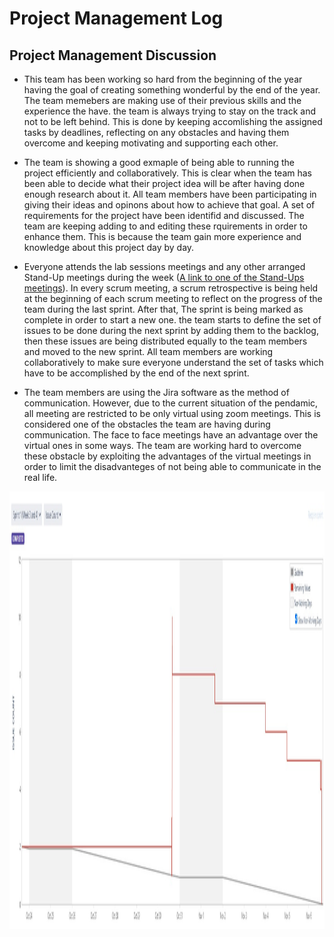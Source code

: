 # Project Management Log
## Project Management Discussion
* This team has been working so hard from the beginning of the year having the goal of creating something wonderful by the end of the year. The team memebers are making use of their previous skills and the experience the have. the team is always trying to stay on the track and not to be left behind. This is done by keeping accomlishing the assigned tasks by deadlines, reflecting on any obstacles and having them overcome and keeping motivating and supporting each other.  

* The team is showing a good exmaple of being able to running the project efficiently and collaboratively. This is clear when the team has been able to decide what their project idea will be after having done enough research about it. All team members have been participating in giving their ideas and opinons about how to achieve that goal. A set of requirements for the project have been identifid and discussed. The team are keeping adding to and editing these rquirements in order to enhance them. This is because the team gain more experience and knowledge about this project day by day.

* Everyone attends the lab sessions meetings and any other arranged Stand-Up meetings during the week ([A link to one of the Stand-Ups meetings](https://cseejira.essex.ac.uk/browse/A293011-98)). In every scrum meeting, a scrum retrospective is being held at the beginning of each scrum meeting to reflect on the progress of the team during the last sprint. After that, The sprint is being marked as complete in order to start a new one. the team starts to define the set of issues to be done during the next sprint by adding them to the backlog, then these issues are being distributed equally to the team members and moved to the new sprint. All team members are working collaboratively to make sure everyone understand the set of tasks which have to be accomplished by the end of the next sprint.

* The team members are using the Jira software as the method of communication. However, due to the current situation of the pendamic, all meeting are restricted to be only virtual using zoom meetings. This is considered one of the obstacles the team are having during communication. The face to face meetings have an advantage over the virtual ones in some ways. The team are working hard to overcome these obstacle by exploiting the advantages of the virtual meetings in order to limit the disadvanteges of not being able to communicate in the real life.

<img src="MVP/images/BurnDown_Chart_Sprint_1.jpg" alt="Burndown Chart of Sprint 1" width="1900" height="700">
